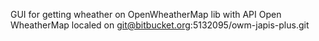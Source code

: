 GUI for getting wheather on OpenWheatherMap
lib with API Open WheatherMap localed on git@bitbucket.org:5132095/owm-japis-plus.git
